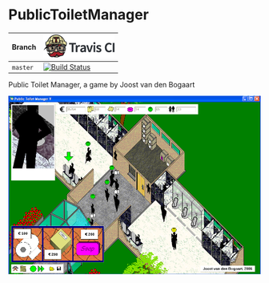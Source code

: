 # PublicToiletManager

Branch|[![Travis CI logo](pics/TravisCI.png)](https://travis-ci.org)
---|---
`master`|[![Build Status](https://travis-ci.org/richelbilderbeek/thesis.svg?branch=master)](https://travis-ci.org/richelbilderbeek/thesis)

Public Toilet Manager, a game by Joost van den Bogaart


![GamePublicToiletManager_5_0.png](GamePublicToiletManager_5_0.png)